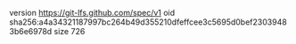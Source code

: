 version https://git-lfs.github.com/spec/v1
oid sha256:a4a34321187997bc264b49d355210dfeffcee3c5695d0bef23039483b6e6978d
size 726
